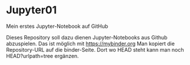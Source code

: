 # Jupyter01
Mein erstes Jupyter-Notebook auf GitHub

Dieses Repository soll dazu dienen Jupyter-Notebooks aus Github abzuspielen. 
Das ist möglich mit 
https://mybinder.org
Man kopiert die Repository-URL auf die binder-Seite. 
Dort wo HEAD steht kann man noch HEAD?urlpath=tree ergänzen.

